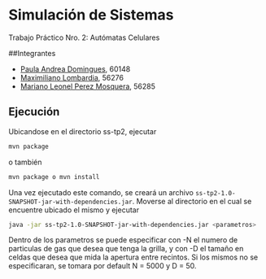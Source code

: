 # Simulación de Sistemas
Trabajo Práctico Nro. 2: Autómatas Celulares

##Integrantes
* [Paula Andrea Domingues](https://github.com/pdomins), 60148
* [Maximiliano Lombardia](https://github.com/mlombardia), 56276
* [Mariano Leonel Perez Mosquera](https://github.com/marianopm), 56285

## Ejecución
Ubicandose en el directorio ss-tp2, ejecutar
```sh
mvn package
```
o también
```sh
mvn package o mvn install
```
Una vez ejecutado este comando, se creará un archivo `ss-tp2-1.0-SNAPSHOT-jar-with-dependencies.jar`.
Moverse al directorio en el cual se encuentre ubicado el mismo y ejecutar
```sh
java -jar ss-tp2-1.0-SNAPSHOT-jar-with-dependencies.jar <parametros>
```
Dentro de los parametros se puede especificar con -N el numero de particulas de gas que desea que tenga la grilla, y con -D el tamaño en celdas que desea que mida la apertura entre recintos.
Si los mismos no se especificaran, se tomara por default N = 5000 y D = 50.

